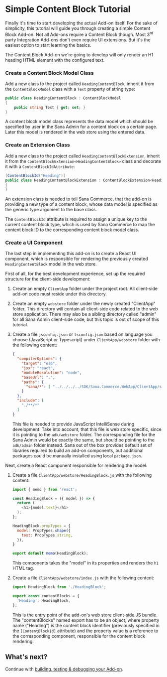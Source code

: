 # Simple Content Block Tutorial

Finally it's time to start developing the actual Add-on itself. For the sake of simplicity, this tutorial will guide you through creating a simple Content Block Add-on. Not all Add-ons require a Content Block though. Most 3<sup>rd</sup> party Integration Add-ons don't even require UI extensions. But it's the easiest option to start learning the basics.

The Content Block Add-on we're going to develop will only render an H1 heading HTML element with the configured text.

### Create a Content Block Model Class

Add a new class to the project called `HeadingContentBlock`,
inherit it from the `ContentBlockModel` class with a `Text` property of string type:

```cs
public class HeadingContentBlock : ContentBlockModel
{
    public string Text { get; set; }
}
```

A content block model class represents the data model which should be specified by user 
in the Sana Admin for a content block on a certain page.
Later this model is rendered in the web store using the entered data.

### Create an Extension Class

Add a new class to the project called `HeadingContentBlockExtension`,
inherit it from the `ContentBlockExtension<HeadingContentBlock>` class and
decorate it with a `ContentBlockIdAttribute`:

```cs
[ContentBlockId("Heading")]
public class HeadingContentBlockExtension : ContentBlockExtension<HeadingContentBlock>
{
}
```

An extension class is needed to tell Sana Commerce, that the add-on is providing a new type of a content block,
whose data model is specified as the generic type argument to the base class.

The `ContentBlockId` attribute is required to assign a unique key to the current content block type,
which is used by Sana Commerce to map the content block ID to the corresponding content block model class.

### Create a UI Component

The last step in implementing this add-on is to create a React UI component,
which is responsible for rendering the previously created `HeadingContentBlock` model in the web store.

First of all, for the best development experience, set up the required structure for the client-side development:
1. Create an empty `ClientApp` folder under the project root. All client-side add-on code must reside under this directory.
1. Create an empty `webstore` folder under the newly created "ClientApp" folder. 
This directory will contain all client-side code related to the web store application. 
There may also be a sibling directory called "admin" for all Sana Admin client-side code, 
but this topic is out of scope of this tutorial.
1. Create a file `jsconfig.json` or `tsconfig.json` based on language you choose (JavaScript or Typescript) under `ClientApp/webstore` folder with the following content:

    ```json
    {
      "compilerOptions": {
        "target": "es6",
        "jsx": "react",
        "moduleResolution": "node",
        "baseUrl": ".",
        "paths": {
          "sana/*": [ "../../../../SDK/Sana.Commerce.WebApp/ClientApp/src/adk/webstore/*" ]
        }
      },
      "include": [
        "./**/*"
      ]
    }
    ```

    This file is needed to provide JavaScript IntelliSense during development.
    Take into account, that this file is web store specific, since it is pointing to the `adk/webstore` folder.
    The corresponding file for the Sana Admin would be exactly the same, but should be pointing to the `adk/admin` folder instead.
    Sana out of the box provides default set of libraries required to build an add-on components, 
    but additional packages could be manually installed using local `package.json`.

Next, create a React component responsible for rendering the model:
1. Create a file `ClientApp/webstore/HeadingBlock.js` with the following content:

    ```js
    import { memo } from 'react';

    const HeadingBlock = ({ model }) => {
      return (
        <h1>{model.text}</h1>
      );
    };

    HeadingBlock.propTypes = {
      model: PropTypes.shape({
        text: PropTypes.string,
      }),
    }

    export default memo(HeadingBlock);
    ```

    This components takes the "model" in its properties and renders the `h1` HTML tag.

1. Create a file `ClientApp/webstore/index.js` with the following content:

    ```js
    import HeadingBlock from './HeadingBlock';

    export const contentBlocks = {
      'Heading': HeadingBlock,
    };
    ```

    This is the entry point of the add-on's web store client-side JS bundle.
    The "contentBlocks" named export has to be an object, 
    where property name ("Heading") is the content block identifier (previously specified in the `[ContentBlockId]` attribute) 
    and the property value is a reference to the corresponding component, responsible for the content block rendering.

## What's next?

Continue with [building, testing & debugging your Add-on](build-test-debug.md).